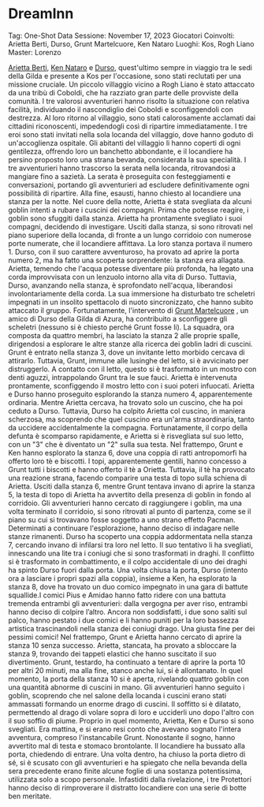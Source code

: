 # DreamInn

Tag: One-Shot
Data Sessione: November 17, 2023
Giocatori Coinvolti: Arietta Berti, Durso, Grunt Martelcuore, Ken Nataro
Luoghi: Kos, Rogh Liano
Master: Lorenzo

[Arietta Berti](Arietta%20Berti%20adce52afef5f46068374483fcdda54c9.md), [Ken Nataro](Ken%20Nataro%20b2efe30ba9fd49d2a77e104631b0d916.md) e [Durso](Durso%201300f1f2704341b8af557e877374018c.md), quest'ultimo sempre in viaggio tra le sedi della Gilda e presente a Kos per l'occasione, sono stati reclutati per una missione cruciale. Un piccolo villaggio vicino a Rogh Liano è stato attaccato da una tribù di Coboldi, che ha razziato gran parte delle provviste della comunità. I tre valorosi avventurieri hanno risolto la situazione con relativa facilità, individuando il nascondiglio dei Coboldi e sconfiggendoli con destrezza. Al loro ritorno al villaggio, sono stati calorosamente acclamati dai cittadini riconoscenti, impedendogli così di ripartire immediatamente. I tre eroi sono stati invitati nella sola locanda del villaggio, dove hanno goduto di un'accoglienza ospitale. Gli abitanti del villaggio li hanno coperti di ogni gentilezza, offrendo loro un banchetto abbondante, e il locandiere ha persino proposto loro una strana bevanda, considerata la sua specialità.
I tre avventurieri hanno trascorso la serata nella locanda, ritrovandosi a mangiare fino a sazietà. La serata è proseguita con festeggiamenti e conversazioni, portando gli avventurieri ad escludere definitivamente ogni possibilità di ripartire. Alla fine, esausti, hanno chiesto al locandiere una stanza per la notte.
Nel cuore della notte, Arietta è stata svegliata da alcuni goblin intenti a rubare i cuscini dei compagni. Prima che potesse reagire, i goblin sono sfuggiti dalla stanza. Arietta ha prontamente svegliato i suoi compagni, decidendo di investigare. Usciti dalla stanza, si sono ritrovati nel piano superiore della locanda, di fronte a un lungo corridoio con numerose porte numerate, che il locandiere affittava. La loro stanza portava il numero 1.
Durso, con il suo carattere avventuroso, ha provato ad aprire la porta numero 2, ma ha fatto una scoperta sorprendente: la stanza era allagata. Arietta, temendo che l'acqua potesse diventare più profonda, ha legato una corda improvvisata con un lenzuolo intorno alla vita di Durso. Tuttavia, Durso, avanzando nella stanza, è sprofondato nell'acqua, liberandosi involontariamente della corda. La sua immersione ha disturbato tre scheletri impegnati in un insolito spettacolo di nuoto sincronizzato, che hanno subito attaccato il gruppo. Fortunatamente, l'intervento di [Grunt Martelcuore](Grunt%20Martelcuore%20904d4cbd76ee43c29753bdefdc19d019.md) , un amico di Durso della Gilda di Azura, ha contribuito a sconfiggere gli scheletri (nessuno si è chiesto perché Grunt fosse li). La squadra, ora composta da quattro membri, ha lasciato la stanza 2 alle proprie spalle, dirigendosi a esplorare le altre stanze alla ricerca dei goblin ladri di cuscini.
Grunt è entrato nella stanza 3, dove un invitante letto morbido cercava di attirarlo. Tuttavia, Grunt, immune alle lusinghe del letto, si è avvicinato per distruggerlo. A contatto con il letto, questo si è trasformato in un mostro con denti aguzzi, intrappolando Grunt tra le sue fauci. Arietta è intervenuta prontamente, sconfiggendo il mostro letto con i suoi poteri infuocati. Arietta e Durso hanno proseguito esplorando la stanza numero 4, apparentemente ordinaria. Mentre Arietta cercava, ha trovato solo un cuscino, che ha poi ceduto a Durso. Tuttavia, Durso ha colpito Arietta col cuscino, in maniera scherzosa, ma scoprendo che quel cuscino era un'arma straordinaria, tanto da uccidere accidentalmente la compagna. Fortunatamente, il corpo della defunta è scomparso rapidamente, e Arietta si è risvegliata sul suo letto, con un "3" che è diventato un "2" sulla sua testa.
Nel frattempo, Grunt e Ken hanno esplorato la stanza 6, dove una coppia di ratti antropomorfi ha offerto loro tè e biscotti. I topi, apparentemente gentili, hanno concesso a Grunt tutti i biscotti e hanno offerto il tè a Orietta. Tuttavia, il tè ha provocato una reazione strana, facendo comparire una testa di topo sulla schiena di Arietta. Usciti dalla stanza 6, mentre Grunt tentava invano di aprire la stanza 5, la testa di topo di Arietta ha avvertito della presenza di goblin in fondo al corridoio.
Gli avventurieri hanno cercato di raggiungere i goblin, ma una volta terminato il corridoio, si sono ritrovati al punto di partenza, come se il piano su cui si trovavano fosse soggetto a uno strano effetto Pacman. Determinati a continuare l'esplorazione, hanno deciso di indagare nelle stanze rimanenti. Durso ha scoperto una coppia addormentata nella stanza 7, cercando invano di infilarsi tra loro nel letto. Il suo tentativo li ha svegliati, innescando una lite tra i coniugi che si sono trasformati in draghi. Il conflitto si è trasformato in combattimento, e il colpo accidentale di uno dei draghi ha spinto Durso fuori dalla porta. Una volta chiusa la porta, Durso (intento ora a lasciare i propri spazi alla coppia), insieme a Ken, ha esplorato la stanza 8, dove ha trovato un duo comico impegnato in una gara di battute squallide.I comici Pius e Amidao  hanno fatto ridere con una battuta tremenda entrambi gli avventurieri: dalla vergogna per aver riso, entrambi hanno deciso di colpire l’altro. Ancora non soddisfatti, i due sono saliti sul palco, hanno pestato i due comici e li hanno puniti per la loro bassezza artistica trascinandoli nella stanza dei coniugi drago. Una giusta fine per dei pessimi comici!
Nel frattempo, Grunt e Arietta hanno cercato di aprire la stanza 10 senza successo. Arietta, stancata, ha provato a sbloccare la stanza 9, trovando dei tappeti elastici che hanno suscitato il suo divertimento. Grunt, testardo, ha continuato a tentare di aprire la porta 10 per altri 20 minuti, ma alla fine, stanco anche lui, si è allontanato. In quel momento, la porta della stanza 10 si è aperta, rivelando quattro goblin con una quantità abnorme di cuscini in mano. Gli avventurieri hanno seguito i goblin, scoprendo che nel salone della locanda i cuscini erano stati ammassati formando un enorme drago di cuscini. Il soffitto si è dilatato, permettendo al drago di volare sopra di loro e ucciderli uno dopo l'altro con il suo soffio di piume.
Proprio in quel momento, Arietta, Ken e Durso si sono svegliati. Era mattina, e si erano resi conto che avevano sognato l'intera avventura, compreso l'instancabile Grunt. Nonostante il sogno, hanno avvertito mal di testa e stomaco brontolante. Il locandiere ha bussato alla porta, chiedendo di entrare. Una volta dentro, ha chiuso la porta dietro di sé, si è scusato con gli avventurieri e ha spiegato che nella bevanda della sera precedente erano finite alcune foglie di una sostanza potentissima, utilizzata solo a scopo personale. Infastiditi dalla rivelazione, i tre Protettori hanno deciso di rimproverare il distratto locandiere con una serie di botte ben meritate.
